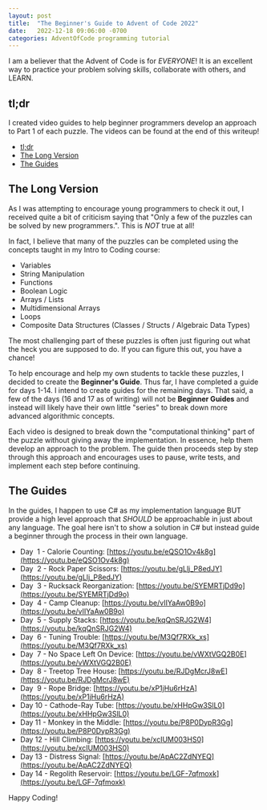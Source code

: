 ```yaml
---
layout: post
title:  "The Beginner's Guide to Advent of Code 2022"
date:   2022-12-18 09:06:00 -0700
categories: AdventOfCode programming tutorial
---
```


I am a believer that the Advent of Code is for *EVERYONE*! It is an excellent way to 
practice your problem solving skills, collaborate with others, and LEARN.

## tl;dr

I created video guides to help beginner programmers develop an approach to Part
1 of each puzzle. The videos can be found at the end of this writeup!

- [tl;dr](#tldr)
- [The Long Version](#the-long-version)
- [The Guides](#the-guides)


## The Long Version

As I was attempting to encourage young programmers to check it out, I received
quite a bit of criticism saying that "Only a few of the puzzles can be solved by
new programmers.". This is *NOT* true at all!

In fact, I believe that many of the puzzles can be completed using the
concepts taught in my Intro to Coding course:

* Variables
* String Manipulation
* Functions
* Boolean Logic
* Arrays / Lists
* Multidimensional Arrays
* Loops
* Composite Data Structures (Classes / Structs / Algebraic Data Types)

The most challenging part of these puzzles is often just figuring out what the
heck you are supposed to do. If you can figure this out, you have a chance!

To help encourage and help my own students to tackle these puzzles, I decided to
create the **Beginner's Guide**. Thus far, I have completed a guide for days
1-14. I intend to create guides for the remaining days. That said, a few of the
days (16 and 17 as of writing) will not be **Beginner Guides** and instead will
likely have their own little "series" to break down more advanced algorithmic
concepts.

Each video is designed to break down the "computational thinking" part of the
puzzle without giving away the implementation. In essence, help them develop an
approach to the problem. The guide then proceeds step by step through this
approach and encourages uses to pause, write tests, and implement each step
before continuing.

## The Guides

In the guides, I happen to use C# as my implementation language BUT provide a
high level approach that *SHOULD* be approachable in just about any language.
The goal here isn't to show a solution in C# but instead guide a beginner
through the process in their own language.

* Day  1 - Calorie Counting: [https://youtu.be/eQSO1Ov4k8g](https://youtu.be/eQSO1Ov4k8g)
* Day  2 - Rock Paper Scissors: [https://youtu.be/gLlj_P8edJY](https://youtu.be/gLlj_P8edJY)
* Day  3 - Rucksack Reorganization: [https://youtu.be/SYEMRTjDd9o](https://youtu.be/SYEMRTjDd9o)
* Day  4 - Camp Cleanup: [https://youtu.be/vIIYaAw0B9o](https://youtu.be/vIIYaAw0B9o)
* Day  5 - Supply Stacks: [https://youtu.be/kqQnSRJG2W4](https://youtu.be/kqQnSRJG2W4)
* Day  6 - Tuning Trouble: [https://youtu.be/M3Qf7RXk_xs](https://youtu.be/M3Qf7RXk_xs)
* Day  7 - No Space Left On Device: [https://youtu.be/vWXtVGQ2B0E](https://youtu.be/vWXtVGQ2B0E)
* Day  8 - Treetop Tree House: [https://youtu.be/RJDgMcrJ8wE](https://youtu.be/RJDgMcrJ8wE)
* Day  9 - Rope Bridge: [https://youtu.be/xP1jHu6rHzA](https://youtu.be/xP1jHu6rHzA)
* Day 10 - Cathode-Ray Tube: [https://youtu.be/xHHpGw3SlL0](https://youtu.be/xHHpGw3SlL0)
* Day 11 - Monkey in the Middle: [https://youtu.be/P8P0DypR3Gg](https://youtu.be/P8P0DypR3Gg)
* Day 12 - Hill Climbing: [https://youtu.be/xcIUM003HS0](https://youtu.be/xcIUM003HS0)
* Day 13 - Distress Signal: [https://youtu.be/ApAC2ZdNYEQ](https://youtu.be/ApAC2ZdNYEQ)
* Day 14 - Regolith Reservoir: [https://youtu.be/LGF-7qfmoxk](https://youtu.be/LGF-7qfmoxk)

Happy Coding!